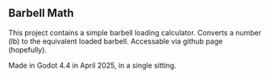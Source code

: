 ## Barbell Math

This project contains a simple barbell loading calculator. Converts a number (lb) to the equivalent loaded barbell. Accessable via github page (hopefully). 

Made in Godot 4.4 in April 2025, in a single sitting.
